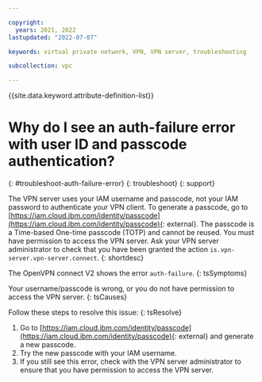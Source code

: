 ```yaml
---

copyright:
  years: 2021, 2022
lastupdated: "2022-07-07"

keywords: virtual private network, VPN, VPN server, troubleshooting

subcollection: vpc

---
```


{{site.data.keyword.attribute-definition-list}}

# Why do I see an auth-failure error with user ID and passcode authentication?
{: #troubleshoot-auth-failure-error}
{: troubleshoot}
{: support}

The VPN server uses your IAM username and passcode, not your IAM password to authenticate your VPN client. To generate a passcode, go to [https://iam.cloud.ibm.com/identity/passcode](https://iam.cloud.ibm.com/identity/passcode){: external}. The passcode is a Time-based One-time passcode (TOTP) and cannot be reused. You must have permission to access the VPN server. Ask your VPN server administrator to check that you have been granted the action `is.vpn-server.vpn-server.connect`.
{: shortdesc}

The OpenVPN connect V2 shows the error `auth-failure`.
{: tsSymptoms}

Your username/passcode is wrong, or you do not have permission to access the VPN server.
{: tsCauses}

Follow these steps to resolve this issue:
{: tsResolve}

1. Go to [https://iam.cloud.ibm.com/identity/passcode](https://iam.cloud.ibm.com/identity/passcode){: external} and generate a new passcode.
1. Try the new passcode with your IAM username.
1. If you still see this error, check with the VPN server administrator to ensure that you have permission to access the VPN server.
